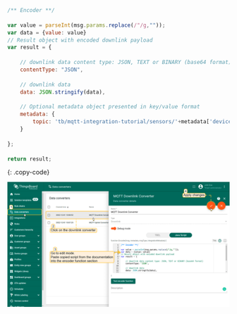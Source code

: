 ```js
/** Encoder **/

var value = parseInt(msg.params.replace(/"/g,""));
var data = {value: value}
// Result object with encoded downlink payload
var result = {

    // downlink data content type: JSON, TEXT or BINARY (base64 format)
    contentType: "JSON",

    // downlink data
    data: JSON.stringify(data),

    // Optional metadata object presented in key/value format
    metadata: {
        topic: 'tb/mqtt-integration-tutorial/sensors/'+metadata['deviceName']+'/rx'
    }

};

return result;
```
{: .copy-code}

![image](/images/user-guide/integrations/mqtt/mqtt-integration-edit-downlink-converter-java-1-pe.png)
